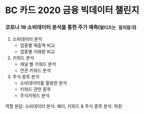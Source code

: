 # BC 카드 2020 금융 빅데이터 챌린지

### 코로나 19 소비데이터 분석을 통한 주가 예측(`말티즈는 참지않긔`)

1. 소비데이터 분석
   - 업종별 매출액  비교
   - 업종별 거래량 비교
2. 키워드 분석
   - 채널 별 키워드 분석
   - 연관 키워드 분석
3. 주식 종목 분석
   - 소비데이터를 활용한 분석
   - 키워드 관련 종목
   - 주식키워드 분석

역할 분담: 소비데이터 분석: 혜리, 키워드 & 주식 종목 분석: 희원